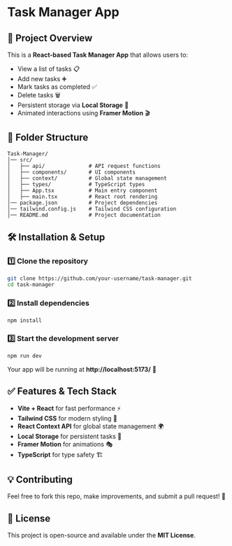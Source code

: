 # Task Manager App

## 🚀 Project Overview

This is a **React-based Task Manager App** that allows users to:

- View a list of tasks 📋
- Add new tasks ➕
- Mark tasks as completed ✅
- Delete tasks 🗑️
- Persistent storage via **Local Storage** 💾
- Animated interactions using **Framer Motion** 🎬

## 📂 Folder Structure

```
Task-Manager/
│── src/
│   ├── api/              # API request functions
│   ├── components/       # UI components
│   ├── context/          # Global state management
│   ├── types/            # TypeScript types
│   ├── App.tsx           # Main entry component
│   ├── main.tsx          # React root rendering
│── package.json          # Project dependencies
│── tailwind.config.js    # Tailwind CSS configuration
│── README.md             # Project documentation
```

## 🛠 Installation & Setup

### **1️⃣ Clone the repository**

```sh
git clone https://github.com/your-username/task-manager.git
cd task-manager
```

### **2️⃣ Install dependencies**

```sh
npm install
```

### **3️⃣ Start the development server**

```sh
npm run dev
```

Your app will be running at **http://localhost:5173/** 🚀

## ✅ Features & Tech Stack

- **Vite + React** for fast performance ⚡
- **Tailwind CSS** for modern styling 🎨
- **React Context API** for global state management 🌍
- **Local Storage** for persistent tasks 💾
- **Framer Motion** for animations 🎭
- **TypeScript** for type safety 🏗️

## 💡 Contributing

Feel free to fork this repo, make improvements, and submit a pull request! 🤝

## 📝 License

This project is open-source and available under the **MIT License**.
